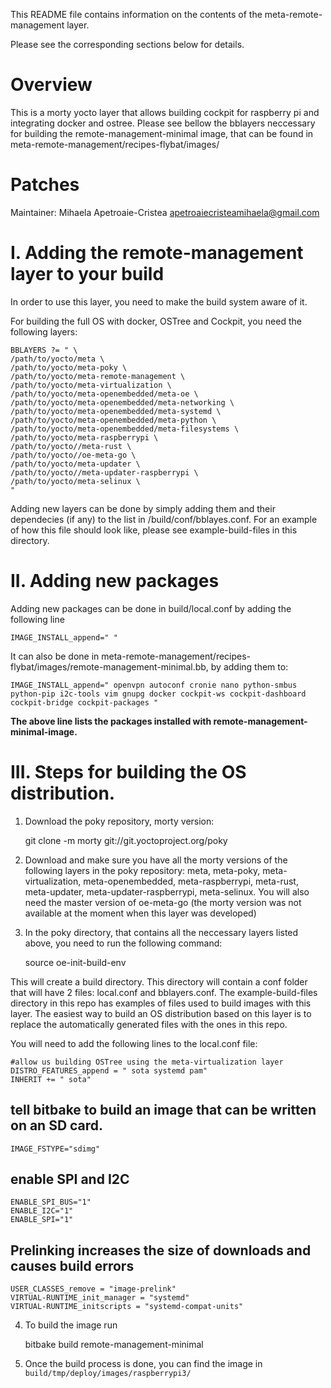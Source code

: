 This README file contains information on the contents of the
meta-remote-management layer.

Please see the corresponding sections below for details.


Overview
============

This is a morty yocto layer that allows building cockpit for raspberry pi and integrating docker and ostree. Please see bellow the bblayers neccessary for building the remote-management-minimal image, that can be found in meta-remote-management/recipes-flybat/images/


Patches
=======

Maintainer: Mihaela Apetroaie-Cristea <apetroaiecristeamihaela@gmail.com>


I. Adding the remote-management layer to your build
=================================================


In order to use this layer, you need to make the build system aware of
it.

For building the full OS with docker, OSTree and Cockpit, you need the following layers:

    BBLAYERS ?= " \
    /path/to/yocto/meta \
    /path/to/yocto/meta-poky \
    /path/to/yocto/meta-remote-management \
    /path/to/yocto/meta-virtualization \
    /path/to/yocto/meta-openembedded/meta-oe \
    /path/to/yocto/meta-openembedded/meta-networking \
    /path/to/yocto/meta-openembedded/meta-systemd \
    /path/to/yocto/meta-openembedded/meta-python \
    /path/to/yocto/meta-openembedded/meta-filesystems \
    /path/to/yocto/meta-raspberrypi \
    /path/to/yocto//meta-rust \
    /path/to/yocto//oe-meta-go \
    /path/to/yocto/meta-updater \
    /path/to/yocto//meta-updater-raspberrypi \
    /path/to/yocto/meta-selinux \
    "

Adding new layers can be done by simply adding them and their dependecies (if any) to the list in /build/conf/bblayes.conf. For an example of how this file should look like, please see example-build-files in this directory.


II. Adding new packages
========================

Adding new packages can be done in build/local.conf by adding the following line

    IMAGE_INSTALL_append=" " 

It can also be done in meta-remote-management/recipes-flybat/images/remote-management-minimal.bb, by adding them to:

    IMAGE_INSTALL_append=" openvpn autoconf cronie nano python-smbus python-pip i2c-tools vim gnupg docker cockpit-ws cockpit-dashboard cockpit-bridge cockpit-packages "

**The above line lists the packages installed with remote-management-minimal-image.**


III. Steps for building the OS distribution.
============================================

1. Download the poky repository, morty version:

    git clone -m morty git://git.yoctoproject.org/poky

2. Download and make sure you have all the morty versions of the following layers in the poky repository: meta, meta-poky, meta-virtualization, meta-openembedded, meta-raspberrypi, meta-rust, meta-updater, meta-updater-raspberrypi, meta-selinux. You will also need the master version of oe-meta-go (the morty version was not available at the moment when this layer was developed)

3. In the poky directory, that contains all the neccessary layers listed above, you need to run the following command:

    source oe-init-build-env

This will create a build directory. This directory will contain a conf folder that will have 2 files: local.conf and bblayers.conf. The example-build-files directory in this repo has examples of files used to build images with this layer. The easiest way to build an OS distribution based on this layer is to replace the automatically generated files with the ones in this repo.

You will need to add the following lines to the local.conf file: 

    #allow us building OSTree using the meta-virtualization layer
    DISTRO_FEATURES_append = " sota systemd pam"
    INHERIT += " sota"

## tell bitbake to build an image that can be written on an SD card.
    
    IMAGE_FSTYPE="sdimg"


## enable SPI and I2C

    ENABLE_SPI_BUS="1"
    ENABLE_I2C="1"
    ENABLE_SPI="1"


## Prelinking increases the size of downloads and causes build errors

    USER_CLASSES_remove = "image-prelink"
    VIRTUAL-RUNTIME_init_manager = "systemd"
    VIRTUAL-RUNTIME_initscripts = "systemd-compat-units"

4. To build the image run

    bitbake build remote-management-minimal

5. Once the build process is done, you can find the image in `build/tmp/deploy/images/raspberrypi3/`




